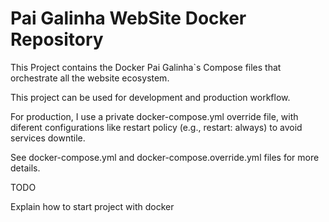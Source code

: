 # Pai Galinha WebSite Docker Repository 

This Project contains the Docker Pai Galinha`s Compose files that orchestrate all the website ecosystem.

This project can be used for development and production workflow.

For production, I use a private docker-compose.yml override file, with diferent configurations like restart policy (e.g., restart: always) to avoid services downtile.

See docker-compose.yml and docker-compose.override.yml files for more details.

TODO

Explain how to start project with docker
